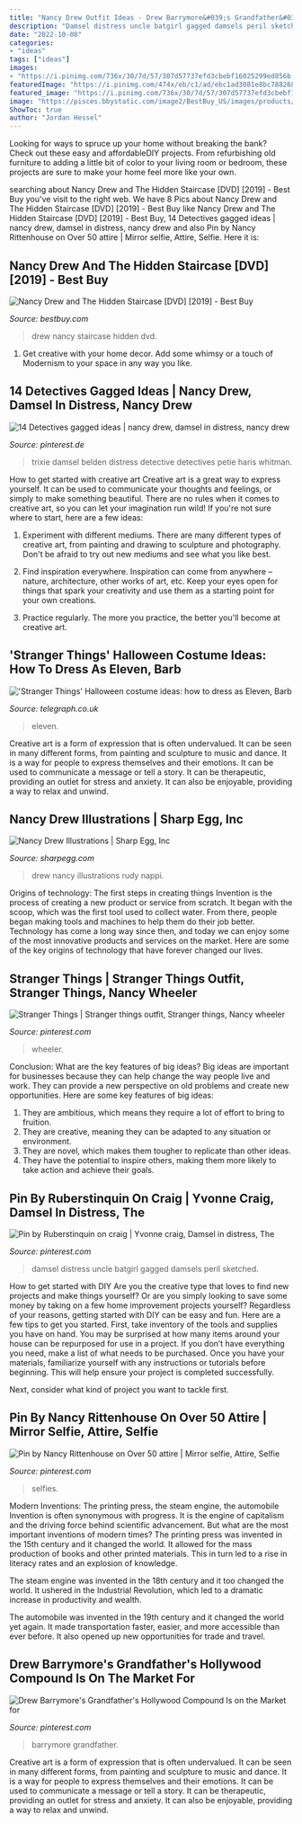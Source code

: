 ```yaml
---
title: "Nancy Drew Outfit Ideas - Drew Barrymore&#039;s Grandfather&#039;s Hollywood Compound Is On The Market For"
description: "Damsel distress uncle batgirl gagged damsels peril sketched"
date: "2022-10-08"
categories:
- "ideas"
tags: ["ideas"]
images:
- "https://i.pinimg.com/736x/30/7d/57/307d57737efd3cbebf16025299ed856b.jpg"
featuredImage: "https://i.pinimg.com/474x/eb/c1/ad/ebc1ad3081e8bc78826869d795a5b83b--trixie-nancy.jpg"
featured_image: "https://i.pinimg.com/736x/30/7d/57/307d57737efd3cbebf16025299ed856b.jpg"
image: "https://pisces.bbystatic.com/image2/BestBuy_US/images/products/6332/6332745_so.jpg"
ShowToc: true
author: "Jordan Hessel"
---
```



Looking for ways to spruce up your home without breaking the bank? Check out these easy and affordableDIY projects. From refurbishing old furniture to adding a little bit of color to your living room or bedroom, these projects are sure to make your home feel more like your own.

	

		
searching about Nancy Drew and The Hidden Staircase [DVD] [2019] - Best Buy you've visit to the right web. We have 8 Pics about Nancy Drew and The Hidden Staircase [DVD] [2019] - Best Buy like Nancy Drew and The Hidden Staircase [DVD] [2019] - Best Buy, 14 Detectives gagged ideas | nancy drew, damsel in distress, nancy drew and also Pin by Nancy Rittenhouse on Over 50 attire | Mirror selfie, Attire, Selfie. Here it is:
		
    
## Nancy Drew And The Hidden Staircase [DVD] [2019] - Best Buy

<img loading=lazy src="https://pisces.bbystatic.com/image2/BestBuy_US/images/products/6332/6332745_so.jpg" onerror="this.onerror=null;this.src='https://tse3.mm.bing.net/th?id=OIP.Qxe_-7Q2OlkqsbxOCaKIFgHaKd&amp;pid=15.1';" alt="Nancy Drew and The Hidden Staircase [DVD] [2019] - Best Buy">

_Source: bestbuy.com_

>drew nancy staircase hidden dvd. 

	

1. Get creative with your home decor. Add some whimsy or a touch of Modernism to your space in any way you like. 

    
## 14 Detectives Gagged Ideas | Nancy Drew, Damsel In Distress, Nancy Drew

<img loading=lazy src="https://i.pinimg.com/474x/eb/c1/ad/ebc1ad3081e8bc78826869d795a5b83b--trixie-nancy.jpg" onerror="this.onerror=null;this.src='https://tse1.mm.bing.net/th?id=OIP.fsNdhXf-0S5ngB0Z6bn76gAAAA&amp;pid=15.1';" alt="14 Detectives gagged ideas | nancy drew, damsel in distress, nancy drew">

_Source: pinterest.de_

>trixie damsel belden distress detective detectives petie haris whitman. 

	

How to get started with creative art
Creative art is a great way to express yourself. It can be used to communicate your thoughts and feelings, or simply to make something beautiful. There are no rules when it comes to creative art, so you can let your imagination run wild! If you're not sure where to start, here are a few ideas:
1. Experiment with different mediums. There are many different types of creative art, from painting and drawing to sculpture and photography. Don't be afraid to try out new mediums and see what you like best.

2. Find inspiration everywhere. Inspiration can come from anywhere – nature, architecture, other works of art, etc. Keep your eyes open for things that spark your creativity and use them as a starting point for your own creations.

3. Practice regularly. The more you practice, the better you'll become at creative art.

    
## &#039;Stranger Things&#039; Halloween Costume Ideas: How To Dress As Eleven, Barb

<img loading=lazy src="https://www.telegraph.co.uk/content/dam/fashion/2016/09/27/13725483_204298019973457_1834468430_n-xlarge_trans_NvBQzQNjv4BqqVzuuqpFlyLIwiB6NTmJwfSVWeZ_vEN7c6bHu2jJnT8.jpg?imwidth=1200" onerror="this.onerror=null;this.src='https://tse1.mm.bing.net/th?id=OIP.EAQEFS5dqNXAaPnx1tYC4wHaHa&amp;pid=15.1';" alt="&#039;Stranger Things&#039; Halloween costume ideas: how to dress as Eleven, Barb">

_Source: telegraph.co.uk_

>eleven. 

	

Creative art is a form of expression that is often undervalued. It can be seen in many different forms, from painting and sculpture to music and dance. It is a way for people to express themselves and their emotions. It can be used to communicate a message or tell a story. It can be therapeutic, providing an outlet for stress and anxiety. It can also be enjoyable, providing a way to relax and unwind.

    
## Nancy Drew Illustrations | Sharp Egg, Inc

<img loading=lazy src="http://sharpegg.com/work/wp-content/uploads/2014/01/napi_nancy2.jpg" onerror="this.onerror=null;this.src='https://tse2.mm.bing.net/th?id=OIP.Fy9y0Zl0KZosW9lALbgkoQHaKM&amp;pid=15.1';" alt="Nancy Drew Illustrations | Sharp Egg, Inc">

_Source: sharpegg.com_

>drew nancy illustrations rudy nappi. 

	

Origins of technology: The first steps in creating things
Invention is the process of creating a new product or service from scratch. It began with the scoop, which was the first tool used to collect water. From there, people began making tools and machines to help them do their job better. Technology has come a long way since then, and today we can enjoy some of the most innovative products and services on the market. Here are some of the key origins of technology that have forever changed our lives.

    
## Stranger Things | Stranger Things Outfit, Stranger Things, Nancy Wheeler

<img loading=lazy src="https://i.pinimg.com/736x/74/61/bd/7461bd1cf0f4df2d6b141dd7fbf6d8f1--nancy-dellolio-god.jpg" onerror="this.onerror=null;this.src='https://tse2.mm.bing.net/th?id=OIP.-sXjKuU8DABjun5XC0MAwgHaEz&amp;pid=15.1';" alt="Stranger Things | Stranger things outfit, Stranger things, Nancy wheeler">

_Source: pinterest.com_

>wheeler. 

	

Conclusion: What are the key features of big ideas?
Big ideas are important for businesses because they can help change the way people live and work. They can provide a new perspective on old problems and create new opportunities. Here are some key features of big ideas: 
1. They are ambitious, which means they require a lot of effort to bring to fruition. 
2. They are creative, meaning they can be adapted to any situation or environment. 
3. They are novel, which makes them tougher to replicate than other ideas. 
4. They have the potential to inspire others, making them more likely to take action and achieve their goals.

    
## Pin By Ruberstinquin On Craig | Yvonne Craig, Damsel In Distress, The

<img loading=lazy src="https://i.pinimg.com/736x/30/7d/57/307d57737efd3cbebf16025299ed856b.jpg" onerror="this.onerror=null;this.src='https://tse2.mm.bing.net/th?id=OIP.bQDibTuIqZy_9Jz0lJhNkgHaFa&amp;pid=15.1';" alt="Pin by Ruberstinquin on craig | Yvonne craig, Damsel in distress, The">

_Source: pinterest.com_

>damsel distress uncle batgirl gagged damsels peril sketched. 

	

How to get started with DIY
Are you the creative type that loves to find new projects and make things yourself? Or are you simply looking to save some money by taking on a few home improvement projects yourself? Regardless of your reasons, getting started with DIY can be easy and fun. Here are a few tips to get you started.
First, take inventory of the tools and supplies you have on hand. You may be surprised at how many items around your house can be repurposed for use in a project. If you don’t have everything you need, make a list of what needs to be purchased. Once you have your materials, familiarize yourself with any instructions or tutorials before beginning. This will help ensure your project is completed successfully.

Next, consider what kind of project you want to tackle first.

    
## Pin By Nancy Rittenhouse On Over 50 Attire | Mirror Selfie, Attire, Selfie

<img loading=lazy src="https://i.pinimg.com/originals/e8/af/79/e8af79d44662687da32391535911a10a.jpg" onerror="this.onerror=null;this.src='https://tse1.mm.bing.net/th?id=OIP.vlaTEtHBCDH_avwc8sBm2wHaJ4&amp;pid=15.1';" alt="Pin by Nancy Rittenhouse on Over 50 attire | Mirror selfie, Attire, Selfie">

_Source: pinterest.com_

>selfies. 

	

Modern Inventions: The printing press, the steam engine, the automobile
Invention is often synonymous with progress. It is the engine of capitalism and the driving force behind scientific advancement. But what are the most important inventions of modern times?
The printing press was invented in the 15th century and it changed the world. It allowed for the mass production of books and other printed materials. This in turn led to a rise in literacy rates and an explosion of knowledge.

The steam engine was invented in the 18th century and it too changed the world. It ushered in the Industrial Revolution, which led to a dramatic increase in productivity and wealth.

The automobile was invented in the 19th century and it changed the world yet again. It made transportation faster, easier, and more accessible than ever before. It also opened up new opportunities for trade and travel.

    
## Drew Barrymore&#039;s Grandfather&#039;s Hollywood Compound Is On The Market For

<img loading=lazy src="https://i.pinimg.com/736x/bb/d8/7d/bbd87d62d625df190f798179ba651489.jpg" onerror="this.onerror=null;this.src='https://tse4.mm.bing.net/th?id=OIP.kAOzjkBlKs0KqAK_L6WrRwHaHa&amp;pid=15.1';" alt="Drew Barrymore&#039;s Grandfather&#039;s Hollywood Compound Is on the Market for">

_Source: pinterest.com_

>barrymore grandfather. 

	

Creative art is a form of expression that is often undervalued. It can be seen in many different forms, from painting and sculpture to music and dance. It is a way for people to express themselves and their emotions. It can be used to communicate a message or tell a story. It can be therapeutic, providing an outlet for stress and anxiety. It can also be enjoyable, providing a way to relax and unwind.

